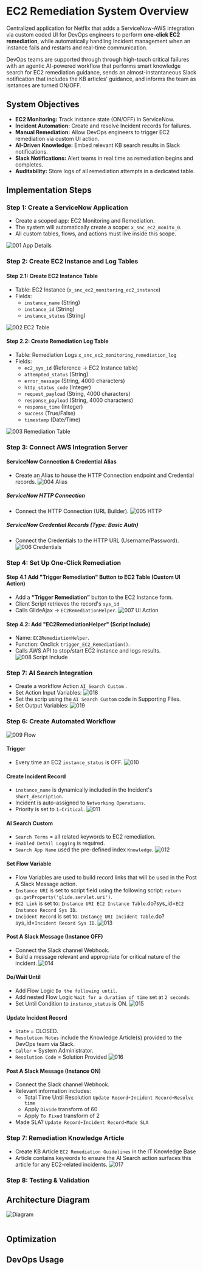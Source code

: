  # EC2 Remediation System Overview 
Centralized application for Netflix that adds a ServiceNow-AWS integration via custom coded UI for DevOps engineers to perform **one-click EC2 remediation**, while automatically handling Incident management when an instance fails and restarts and real-time communication. 

DevOps teams are supported through through high-touch critical failures with an agentic AI-powered workflow that performs smart knowledge search for EC2 remediation guidance, sends an almost-instantaneous Slack notification that includes the KB articles' guidance, and informs the team as isntances are turned ON/OFF.

## System Objectives
- **EC2 Monitoring:** Track instance state (ON/OFF) in ServiceNow.
- **Incident Automation:** Create and resolve Incident records for failures.
- **Manual Remediation:** Allow DevOps engineers to trigger EC2 remediation via custom UI action.
- **AI-Driven Knowledge:** Embed relevant KB search results in Slack notifications.
- **Slack Notifications:** Alert teams in real time as remediation begins and completes.
- **Auditability:** Store logs of all remediation attempts in a dedicated table.

## Implementation Steps 
### Step 1: Create a ServiceNow Application
- Create a scoped app: EC2 Monitoring and Remediation.
- The system will automatically create a scope: `x_snc_ec2_monito_0`.
- All custom tables, flows, and actions must live inside this scope.

![001 App Details](https://github.com/BerlynseaTyler/ec2-remediation-system/blob/main/Images/001%20App%20Details.png) 

### Step 2: Create EC2 Instance and Log Tables
#### Step 2.1: Create EC2 Instance Table
- Table: EC2 Instance (`x_snc_ec2_monitoring_ec2_instance`)
- Fields:
  - `instance_name` (String)
  - `instance_id` (String)
  - `instance_status` (String)

![002 EC2 Table](https://github.com/BerlynseaTyler/ec2-remediation-system/blob/main/Images/002%20EC2%20Table.png)

#### Step 2.2: Create Remediation Log Table
- Table: Remediation Logs `x_snc_ec2_monitoring_remediation_log`
- Fields:
  - `ec2_sys_id` (Reference → EC2 Instance table)
  - `attempted_status` (String)
  - `error_message` (String, 4000 characters)
  - `http_status_code` (Integer)
  - `request_payload` (String, 4000 characters)
  - `response_payload` (String, 4000 characters)
  - `response_time` (Integer)
  - `success` (True/False)
  - `timestamp` (Date/Time)
 
 ![003 Remediation Table](https://github.com/BerlynseaTyler/ec2-remediation-system/blob/main/Images/003%20Remediation%20Table.png)

### Step 3: Connect AWS Integration Server
#### ServiceNow Connection & Credential Alias
- Create an Alias to house the HTTP Connection endpoint and Credential records.
![004 Alias](https://github.com/BerlynseaTyler/ec2-remediation-system/blob/main/Images/004%20Alias.png)

##### ServiceNow HTTP Connection
- Connect the HTTP Connection (URL Builder).
![005 HTTP](https://github.com/BerlynseaTyler/ec2-remediation-system/blob/main/Images/005%20HTTP.png)

##### ServiceNow Credential Records (Type: Basic Auth)
- Connect the Credentials to the HTTP URL (Username/Password).
![006 Credentials](https://github.com/BerlynseaTyler/ec2-remediation-system/blob/main/Images/006%20Credentials.png)

### Step 4: Set Up One-Click Remediation 
#### Step 4.1 Add "Trigger Remediation" Button to EC2 Table (Custom UI Action)
- Add a **“Trigger Remediation”** button to the EC2 Instance form.
- Client Script retrieves the record's `sys_id`
- Calls GlideAjax → `EC2RemediationHelper`.
![007 UI Action](https://github.com/BerlynseaTyler/ec2-remediation-system/blob/main/Images/007%20UI%20Action.png)

#### Step 4.2: Add "EC2RemediationHelper" (Script Include)
- Name: `EC2RemediationHelper`.
- Function: Onclick `trigger_EC2_Remediation()`.
- Calls AWS API to stop/start EC2 instance and logs results.
![008 Script Include](https://github.com/BerlynseaTyler/ec2-remediation-system/blob/main/Images/008%20Script%20Include.png)


### Step 7: AI Search Integration 
- Create a workflow Action `AI Search Custom` .
 - Set Action Input Variables:
  ![018](https://github.com/BerlynseaTyler/ec2-remediation-system/blob/main/Images/018%20Action%20Input%20Variables.png)
 - Set the scrip using the `AI Search Custom` code in Supporting Files.
 - Set Output Variables:
  ![019](https://github.com/BerlynseaTyler/ec2-remediation-system/blob/main/Images/019%20Action%20Output%20Variables.png)

### Step 6: Create Automated Workflow
![009 Flow](https://github.com/BerlynseaTyler/ec2-remediation-system/blob/main/Images/009%20Flow.png)

#### Trigger
- Every time an EC2 `instance_status` is OFF.
![010](https://github.com/BerlynseaTyler/ec2-remediation-system/blob/main/Images/010%20Trigger.png)

#### Create Incident Record
- `instance_name` is dynamically included in the Incident's `short_description`.
- Incident is auto-assigned to `Networking Operations`.
- Priority is set to `1-Critical`.
![011](https://github.com/BerlynseaTyler/ec2-remediation-system/blob/main/Images/011%20Create%20Incident.png)

#### AI Search Custom
- `Search Terms` = all related keywords to EC2 remediation.
- `Enabled Detail Logging` is required.
- `Search App Name` used the pre-defined index `Knowledge`.
![012](https://github.com/BerlynseaTyler/ec2-remediation-system/blob/main/Images/012%20AI%20Search.png)
  
#### Set Flow Variable 
- Flow Variables are used to build record links that will be used in the Post A Slack Message action.
- `Instance URI` is set to script field using the following script: `return gs.getProperty('glide.servlet.uri')`.
- `EC2 Link` is set to: `Instance URI EC2 Instance Table`.do?sys_id=`EC2 Instance Record Sys ID`.
- `Incident Record` is set to: `Instance URI Incident Table`.do?sys_id=`Incident Record Sys ID`.
![013](https://github.com/BerlynseaTyler/ec2-remediation-system/blob/main/Images/013%20Set%20Flow%20Variables.png)

#### Post A Slack Message (Instance OFF)
- Connect the Slack channel Webhook.
- Build a message relevant and appropriate for critical nature of the incident.
![014](https://github.com/BerlynseaTyler/ec2-remediation-system/blob/main/Images/014%20Post%20Message%2C%20OFF.png)

#### Do/Wait Until
- Add Flow Logic `Do the following until`.
- Add nested Flow Logic `Wait for a duration of time` set at `2 seconds`.
- Set Until Condition to `instance_status` is ON.
![015]()

#### Update Incident Record
- `State` = CLOSED.
- `Resolution Notes` include the Knowledge Article(s) provided to the DevOps team via Slack.
- `Caller` = System Administrator.
- `Resolution Code` = Solution Provided
  ![016]()
  
#### Post A Slack Message (Instance ON)
- Connect the Slack channel Webhook.
- Relevant information includes:
  -  Total Time Until Resolution `Update Record➛Incident Record➛Resolve time`
   -  Apply `Divide` transform of 60
   -  Apply `To Fixed` transform of 2
 - Made SLA? `Update Record➛Incident Record➛Made SLA`

### Step 7: Remediation Knowledge Article 
- Create KB Article `EC2 Remediation Guidelines` in the IT Knowledge Base
- Article contains keywords to ensure the AI Search action surfaces this article for any EC2-related incidents.
![017](https://github.com/BerlynseaTyler/ec2-remediation-system/blob/main/Images/017%20KB%20Article.png)


### Step 8: Testing & Validation 

## Architecture Diagram
![Diagram](https://github.com/BerlynseaTyler/ec2-remediation-system/blob/main/Diagram.png)

![]()
## Optimization

## DevOps Usage 
